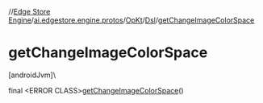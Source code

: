 //[Edge Store Engine](../../../../index.md)/[ai.edgestore.engine.protos](../../index.md)/[OpKt](../index.md)/[Dsl](index.md)/[getChangeImageColorSpace](get-change-image-color-space.md)

# getChangeImageColorSpace

[androidJvm]\

final &lt;ERROR CLASS&gt;[getChangeImageColorSpace](get-change-image-color-space.md)()
